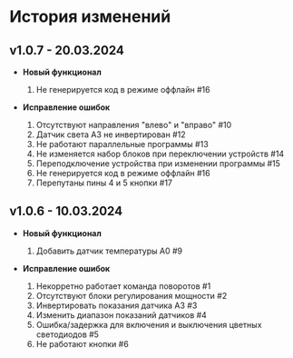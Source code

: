 # История изменений

## v1.0.7 - 20.03.2024

- **Новый функционал**

  1. Не генерируется код в режиме оффлайн #16

- **Исправление ошибок**

  1. Отсутствуют направления "влево" и "вправо" #10
  2. Датчик света А3 не инвертирован #12
  3. Не работают параллельные программы #13
  4. Не изменяется набор блоков при переключении устройств #14
  5. Переподключение устройства при изменении программы #15
  6. Не генерируется код в режиме оффлайн #16
  7. Перепутаны пины 4 и 5 кнопки #17

## v1.0.6 - 10.03.2024

- **Новый функционал**

  1. Добавить датчик температуры A0 #9

- **Исправление ошибок**

  1. Некорретно работает команда поворотов #1
  2. Отсутствуют блоки регулирования мощности #2
  3. Инвертировать показания датчика A3 #3
  4. Изменить диапазон показаний датчиков #4
  5. Ошибка/задержка для включения и выключения цветных светодиодов #5
  6. Не работают кнопки #6
